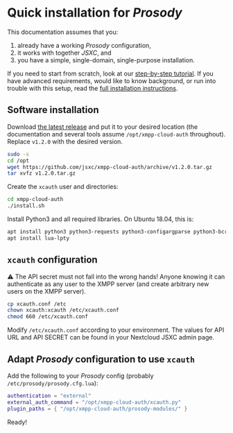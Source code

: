 # Quick installation for *Prosody*

This documentation assumes that you:
1. already have a working *Prosody* configuration,
1. it works with together *JSXC*, and
1. you have a simple, single-domain, single-purpose installation.

If you need to start from scratch, look at our
[step-by-step tutorial](https://github.com/jsxc/xmpp-cloud-auth/wiki/raspberry-pi-en).
If you have advanced requirements, would like to know background,
or run into trouble with this setup, read the
[full installation instructions](./Installation.md).

## Software installation

Download [the latest release](https://github.com/jsxc/xmpp-cloud-auth/releases)
and put it to your desired location (the documentation and several tools assume
`/opt/xmpp-cloud-auth` throughout). Replace `v1.2.0` with the desired version.
```sh
sudo -s
cd /opt
wget https://github.com/jsxc/xmpp-cloud-auth/archive/v1.2.0.tar.gz
tar xvfz v1.2.0.tar.gz
```

Create the `xcauth` user and directories:
```sh
cd xmpp-cloud-auth
./install.sh
```

Install Python3 and all required libraries. On Ubuntu 18.04, this is:
```sh
apt install python3 python3-requests python3-configargparse python3-bcrypt python3-bsddb3
apt install lua-lpty
```

## `xcauth` configuration

:warning: The API secret must not fall into the wrong hands!
Anyone knowing it can authenticate as any user to the XMPP server
(and create arbitrary new users on the XMPP server).

```sh
cp xcauth.conf /etc
chown xcauth:xcauth /etc/xcauth.conf
chmod 660 /etc/xcauth.conf
```
Modify `/etc/xcauth.conf` according to your environment. The values for
API URL and API SECRET can be found in your Nextcloud JSXC admin page.

## Adapt *Prosody* configuration to use `xcauth`

Add the following to your *Prosody* config (probably `/etc/prosody/prosody.cfg.lua`):
```lua
authentication = "external"
external_auth_command = "/opt/xmpp-cloud-auth/xcauth.py"
plugin_paths = { "/opt/xmpp-cloud-auth/prosody-modules/" }
```

Ready!
